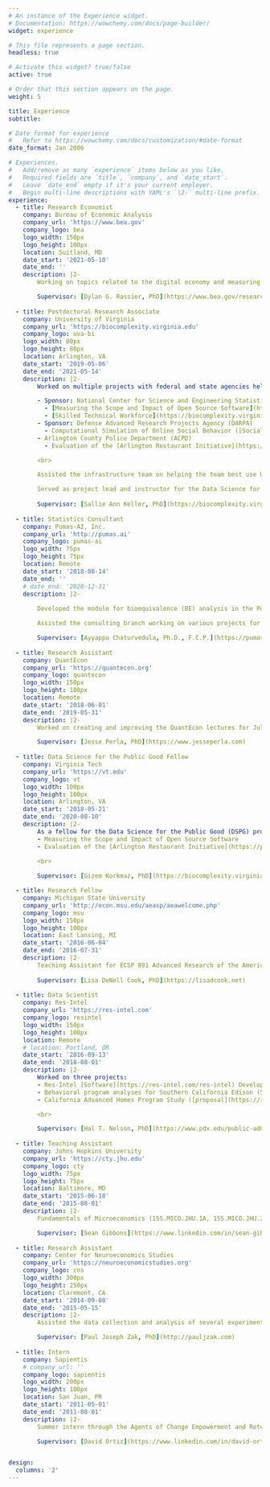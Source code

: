 ```yaml
---
# An instance of the Experience widget.
# Documentation: https://wowchemy.com/docs/page-builder/
widget: experience

# This file represents a page section.
headless: true

# Activate this widget? true/false
active: true

# Order that this section appears on the page.
weight: 5

title: Experience
subtitle:

# Date format for experience
#   Refer to https://wowchemy.com/docs/customization/#date-format
date_format: Jan 2006

# Experiences.
#   Add/remove as many `experience` items below as you like.
#   Required fields are `title`, `company`, and `date_start`.
#   Leave `date_end` empty if it's your current employer.
#   Begin multi-line descriptions with YAML's `|2-` multi-line prefix.
experience:
  - title: Research Economist
    company: Bureau of Economic Analysis
    company_url: 'https://www.bea.gov'
    company_logo: bea
    logo_width: 150px
    logo_height: 100px
    location: Suitland, MD
    date_start: '2021-05-10'
    date_end: ''
    description: |2-
        Working on topics related to the digital economy and measuring intangible assets (e.g., open-source software, data).

        Supervisor: [Dylan G. Rassier, PhD](https://www.bea.gov/research/meet-the-researchers/dylan-rassier)
  
  - title: Postdoctoral Research Associate
    company: University of Virginia
    company_url: 'https://biocomplexity.virginia.edu'
    company_logo: uva-bi
    logo_width: 80px
    logo_height: 80px
    location: Arlington, VA
    date_start: '2019-05-06'
    date_end: '2021-05-14'
    description: |2-
        Worked on multiple projects with federal and state agencies helping them meet their missions. These included:

        - Sponsor: National Center for Science and Engineering Statistics ([NCSES](https://www.nsf.gov/statistics/))
          - [Measuring the Scope and Impact of Open Source Software](https://opensourcesoftware.netlify.app/overview)
          - [Skilled Technical Workforce](https://biocomplexity.virginia.edu/project/skilled-technical-workforce)
        - Sponsor: Defense Advanced Research Projects Agency (DARPA)
          - Computational Simulation of Online Social Behavior ([SocialSim]((https://www.darpa.mil/program/computational-simulation-of-online-social-behavior)))
        - Arlington County Police Department (ACPD)
          - Evaluation of the [Arlington Restaurant Initiative](https://police.arlingtonva.us/arlington-restaurant-initiative/)

        <br>

        Assisted the infrastructure team on helping the team best use UVA computing resources (e.g., high-performance computing) and best practices (e.g., version control).

        Served as project lead and instructor for the Data Science for the Public Good Young Scholars Program ([DSPG](https://biocomplexity.virginia.edu/institute/divisions/social-and-decision-analytics/dspg)).
       
        Supervisor: [Sallie Ann Keller, PhD](https://biocomplexity.virginia.edu/person/sallie-keller)
 
  - title: Statistics Consultant
    company: Pumas-AI, Inc.
    company_url: 'http://pumas.ai'
    company_logo: pumas-ai
    logo_width: 75px
    logo_height: 75px
    location: Remote
    date_start: '2018-08-14'
    date_end: ''
    # date_end: '2020-12-31'
    description: |2-
        
        Developed the module for bioequivalence (BE) analysis in the Pumas ecosystem. This included the design, implementation, testing, documentation, maintanence, and coordination with the other components of the ecosystem.

        Assisted the consulting branch working on various projects for our clients.

        Supervisor: [Ayyappa Chaturvedula, Ph.D., F.C.P.](https://pumas.ai/company/about-us#team), former supervisor [Vijay Ivaturi, PhD](https://pumas.ai/company/about-us#team)
  
  - title: Research Assistant
    company: QuantEcon
    company_url: 'https://quantecon.org'
    company_logo: quantecon
    logo_width: 150px
    logo_height: 100px
    location: Remote
    date_start: '2018-06-01'
    date_end: '2019-05-31'
    description: |2-
        Worked on creating and improving the QuantEcon lectures for Julia and its related open source ecosystem (e.g., updating lectures from Julia v0.6 to Julia v1).

        Supervisor: [Jesse Perla, PhD](https://www.jesseperla.com)
  
  - title: Data Science for the Public Good Fellow
    company: Virginia Tech
    company_url: 'https://vt.edu'
    company_logo: vt
    logo_width: 100px
    logo_height: 100px
    location: Arlington, VA
    date_start: '2018-05-21'
    date_end: '2020-08-10'
    description: |2-
        As a fellow for the Data Science for the Public Good (DSPG) program, I worked on two projects:
        - Measuring the Scope and Impact of Open Source Software
        - Evaluation of the [Arlington Restaurant Initiative](https://police.arlingtonva.us/arlington-restaurant-initiative/)
        
        <br>

        Supervisor: [Gizem Korkmaz, PhD](https://biocomplexity.virginia.edu/person/gizem-korkmaz)

  - title: Research Fellow
    company: Michigan State University
    company_url: 'http://econ.msu.edu/aeasp/aeawelcome.php'
    company_logo: msu
    logo_width: 150px
    logo_height: 100px
    location: East Lansing, MI
    date_start: '2016-06-04'
    date_end: '2016-07-31'
    description: |2-
        Teaching Assistant for ECSP 891 Advanced Research of the American Economic Association Summer Program.
        
        Supervisor: [Lisa DeNell Cook, PhD](https://lisadcook.net)
  
  - title: Data Scientist
    company: Res-Intel
    company_url: 'https://res-intel.com'
    company_logo: resintel
    logo_width: 150px
    logo_height: 100px
    location: Remote
    # location: Portland, OR
    date_start: '2016-09-13'
    date_end: '2018-08-01'
    description: |2-
        Worked on three projects:
        - Res-Intel [Software](https://res-intel.com/res-intel) Development
        - Behavioral program analyses for Southern California Edison (SCE) ([example](https://res-intel.com/res-intel-supports-the-cecs-public-interest-energy-research-program/))
        - California Advanced Homes Program Study ([proposal](https://res-intel.com/res-intels-new-project-an-assessment-of-new-homes-for-the-california-advanced-homes-program), [results](https://res-intel.com/res-intels-assessment-of-new-homes-for-the-california-advanced-homes-program/))

        <br>

        Supervisor: [Hal T. Nelson, PhD](https://www.pdx.edu/public-administration/profile/hal-nelson)
  
  - title: Teaching Assistant
    company: Johns Hopkins University
    company_url: 'https://cty.jhu.edu'
    company_logo: cty
    logo_width: 75px
    logo_height: 75px
    location: Baltimore, MD
    date_start: '2015-06-18'
    date_end: '2015-08-01'
    description: |2-
        Fundamentals of Microeconomics (15S.MICO.JHU.1A, 15S.MICO.JHU.2A)

        Supervisor: [Sean Gibbons](https://www.linkedin.com/in/sean-gibbons-5b313375)
  
  - title: Research Assistant
    company: Center for Neuroeconomics Studies
    company_url: 'https://neuroeconomicstudies.org'
    company_logo: cns
    logo_width: 300px
    logo_height: 250px
    location: Claremont, CA
    date_start: '2014-09-08'
    date_end: '2015-05-15'
    description: |2-
        Assisted the data collection and analysis of several experiments. Some tasks included recruitment, training, running experiments (human and animal subjects). Some of the methods for the data collection and analysis included computer laboratory experiments, drug studies (e.g., alcohol, testosterone), biometric research such as electroencephalogram (EGG) and electrocardiogram (ECG), eye-tracking, and blood work. Several of the tools used included z-Tree and  iMotions-BIOPAC.

        Supervisor: [Paul Joseph Zak, PhD](http://pauljzak.com)
  
  - title: Intern
    company: Sapientis
    # company_url: ''
    company_logo: sapientis
    logo_width: 200px
    logo_height: 100px
    location: San Juan, PR
    date_start: '2011-05-01'
    date_end: '2011-08-01'
    description: |2-
        Summer intern through the Agents of Change Empowerment and Retention Program ([PARACa](https://en.mentesenaccion.org/paraca)) fellowship, a Mentes Puertorriqueñas en Acción initiative. Worked on the annual [report](https://scr.bi/Sapientis2010-2011) to the state senate on the status of the K-12 public education system titled "El estado actual de las escuelas públicas en Plan de Mejoramiento en Puerto Rico, año escolar 2010-2011". Assisted the Coalition for Equity and High Quality Education (CECE, for its Spanish acronym) and members of the school community in the choosing and design of the advocacy plan for the year 2011-2012.

        Supervisor: [David Ortiz](https://www.linkedin.com/in/david-ortiz-34889954)


design:
  columns: '2'
---
```


